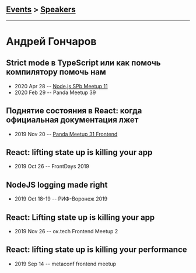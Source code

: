 ## [Events](../README.md) > [Speakers](../speakers.md)
---

# Андрей Гончаров

## Strict mode в TypeScript или как помочь компилятору помочь нам
- 2020 Apr 28 -- [Node.js SPb Meetup 11](https://www.youtube.com/watch?v=WQpnlpxYhaU)    
- 2020 Feb 29 -- Panda Meetup 39    
## Поднятие состояния в React: когда официальная документация лжет
- 2019 Nov 20 -- [Panda Meetup 31 Frontend](https://www.youtube.com/watch?v=xFQf7ULcaT8)    
## React: lifting state up is killing your app
- 2019 Oct 26 -- FrontDays 2019    
## NodeJS logging made right
- 2019 Oct 18-19 -- РИФ-Воронеж 2019    
## React: Lifting state up is killing your app
- 2019 Nov 26 -- ок.tech Frontend Meetup 2    
## React: lifting state up is killing your performance
- 2019 Sep 14 -- metaconf frontend meetup    
